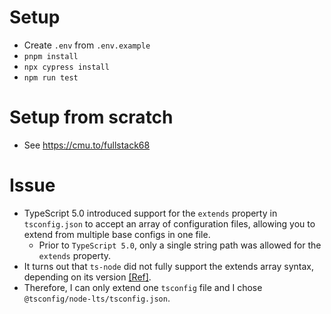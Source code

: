 # Setup

- Create `.env` from `.env.example`
- `pnpm install`
- `npx cypress install`
- `npm run test`

# Setup from scratch

- See https://cmu.to/fullstack68

# Issue

- TypeScript 5.0 introduced support for the `extends` property in `tsconfig.json` to accept an array of configuration files, allowing you to extend from multiple base configs in one file.
  - Prior to `TypeScript 5.0`, only a single string path was allowed for the `extends` property.
- It turns out that `ts-node` did not fully support the extends array syntax, depending on its version [[Ref]](https://github.com/tsconfig/bases/issues/167).
- Therefore, I can only extend one `tsconfig` file and I chose `@tsconfig/node-lts/tsconfig.json`.

